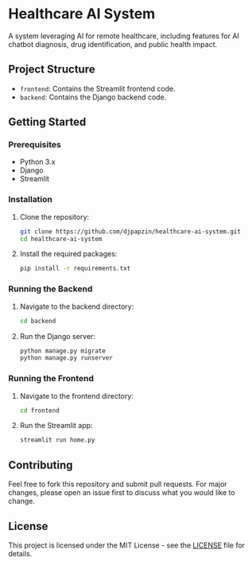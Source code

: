 # Healthcare AI System

A system leveraging AI for remote healthcare, including features for AI chatbot diagnosis, drug identification, and public health impact.

## Project Structure

- `frontend`: Contains the Streamlit frontend code.
- `backend`: Contains the Django backend code.

## Getting Started

### Prerequisites

- Python 3.x
- Django
- Streamlit

### Installation

1. Clone the repository:
    ```bash
    git clone https://github.com/djpapzin/healthcare-ai-system.git
    cd healthcare-ai-system
    ```

2. Install the required packages:
    ```bash
    pip install -r requirements.txt
    ```

### Running the Backend

1. Navigate to the backend directory:
    ```bash
    cd backend
    ```

2. Run the Django server:
    ```bash
    python manage.py migrate
    python manage.py runserver
    ```

### Running the Frontend

1. Navigate to the frontend directory:
    ```bash
    cd frontend
    ```

2. Run the Streamlit app:
    ```bash
    streamlit run home.py
    ```

## Contributing

Feel free to fork this repository and submit pull requests. For major changes, please open an issue first to discuss what you would like to change.

## License

This project is licensed under the MIT License - see the [LICENSE](LICENSE) file for details.
